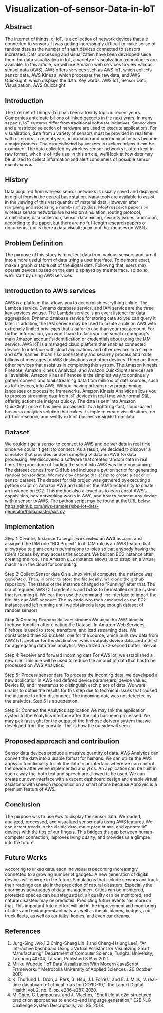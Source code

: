 # Visualization-of-sensor-Data-in-IoT

## Abstract

The internet of things, or IoT, is a collection of network devices that are connected to sensors. It was getting increasingly difficult to make sense of random data as the number of smart devices connected to sensors increased. Data processing and visualization have been developed since then. For data visualization in IoT, a variety of visualization technologies are available. In this article, we will use Amazon web services to view various sensor data (AWS). AWS offers services such as AWS IoT, which collects sensor data, AWS Kinesis, which processes the raw data, and AWS Quicksight, which displays the data.
Key words: AWS IoT, Sensor Data, Visualization, AWS Quicksight

## Introduction 

The Internet of Things (IoT) has been a trendy topic in recent years. Companies anticipate billions of linked gadgets in the next years. In many aspects, IoT systems differ from traditional software initiatives. Sensor data and a restricted selection of hardware are used to execute applications. For visualization, data from a variety of sensors must be provided in real time with no errors.
In recent years, information and communication has become a major process. The data collected by sensors is useless unless it can be examined. The data collected by wireless sensor networks is often kept in raw format, which is of little use. In this article, we'll look at how data may be utilized to collect information and alert consumers of possible sensor maintenance.

## History 

Data acquired from wireless sensor networks is usually saved and displayed in digital form in the central base station. Many tools are available to assist in the viewing of this vast quantity of material data. However, after reviewing and assessing a number of studies. Most research papers on wireless sensor networks are based on simulation, routing protocol, architecture, data collection, sensor data mining, security issues, and so on, according to the paper, but there are no full-length research papers or documents, nor is there a data visualization tool that focuses on WSNs.

## Problem Definition 

The purpose of this study is to collect data from various sensors and turn it into a more useful form of data using a user interface. To be more exact, make a graph or table out of the digital data. Following that, users may operate devices based on the data displayed by the interface. To do so, we'll start by using AWS services.

## Introduction to AWS services 

AWS is a platform that allows you to accomplish everything online. The Lambda service, Dynamo database service, and IAM service are the three key services we use. The Lambda service is an event listener for data aggregation. Dynamo database service for storing data so you can query it later. In addition, the IAM service may be used to create a role on AWS with extremely limited privileges that is safer to use than your root account. For further information, you won't have to flash your personal or company's main Amazon account's identification or credentials about using the IAM service.
AWS IoT is a managed cloud platform that enables connected devices to interface with cloud applications and other devices in a simple and safe manner. It can also consistently and securely process and route billions of messages to AWS destinations and other devices. There are three other services that assist us in completing this system. The Amazon Kinesis Firehose, Amazon Kinesis Analytics, and Amazon QuickSight services are all available.
Amazon Kinesis Firehose is the simplest way to continually gather, convert, and load streaming data from millions of data sources, such as IoT devices, into AWS. Without having to learn new programming languages or processing frameworks, Amazon Kinesis Analytics allows you to process streaming data from IoT devices in real time with normal SQL, offering actionable insights quickly. The data is sent into Amazon QuickSight once it has been processed. It's a lightning-fast, cloud-based business analytics solution that makes it simple to create visualizations, do ad-hoc research, and swiftly extract business insights from data.


## Dataset

We couldn't get a sensor to connect to AWS and deliver data in real time since we couldn't get it to connect. As a result, we decided to discover a simulator that provides random sampling of data on AWS for data processing. We discovered a software that created random data in real time. The procedure of loading the script into AWS was time-consuming. The dataset comes from GitHub and includes a python script for generating random sensor data. We may also change the script to create a specific sensor dataset. The dataset for this project was gathered by executing a python script on Amazon AWS and utilizing the IAM functionality to create an instance on EC2. This method also allowed us to learn about AWS's capabilities, how networking works in AWS, and how to connect any device with a sensor to AWS.
The python script may be found at the URL below. 
https://github.com/aws-samples/sbs-iot-data-generator/blob/master/sbs.py

## Implementation

Step 1: Creating Instance
 	To begin, we created an AWS account and assigned the IAM role "HCI Project" to it. IAM role is an AWS feature that allows you to grant certain permissions to roles so that anybody having the role's access key may access the account. We built an EC2 instance after creating the role. The Amazon EC2 instance allows us to establish a virtual machine in the cloud for computing.
 
Step 2:  Collect Sensor data 
  On a Linux virtual computer, the instance was generated. Then, in order to store the file locally, we clone the github repository. The status of the instance changed to "Running" after that. The script requires AWS CLI credentials and boto3 to be installed on the system that is running it. We can then use the command line interface to import the file into our AWS account. The.py code was then executed on the EC2 instance and left running until we obtained a large enough dataset of random sensors. 
  
Step 3: Creating Firehose delivery streams
  We used the AWS kinesis firehose function after creating the Dataset. In Amazon Web Services, Firehose is used to store, transform, and load streaming data. We constructed three S3 buckets: one for the source, which pulls raw data from AWS IoT, another for the destination, which outputs device data, and a third for aggregating data from analytics. We utilized a 70-second buffer interval.
 
Step 4:   Receive and forward incoming data
  For AWS Iot, we established a new rule. This rule will be used to reduce the amount of data that has to be processed on AWS Analytics.
 
Step 5 : Process sensor data
  To process the incoming data, we developed a new application in AWS and defined device parameters, device values, Device ID, and timestamps to distinguish each piece of data. We were unable to obtain the results for this step due to technical issues that caused the instance to often disconnect. The incoming data was not detected by the analytics. Step 6 is a suggestion.

Step 6 : Connect the Analytics application 
  We may link the application system to the Analytics interface after the data has been processed. We may pick fast sight for the output of the firehose delivery system that we developed from the console. This is how the outside will seem. 

## Proposed approach and contribution

Sensor data devices produce a massive quantity of data. AWS Analytics can convert the data into a usable format for humans. We can utilize the AWS appsync functionality to link the data to an interface where we can control the device after we've implemented analytics. An application can be built in such a way that both text and speech are allowed to be used. We can create our own interface with a decent dashboard design and enable virtual assistants with speech recognition on a smart phone because AppSync is a premium feature of AWS.

## Conclusion

The purpose was to use Aws to display the sensor data. We loaded, analyzed, processed, and visualized sensor data using AWS features. We can detect trends in the visible data, make predictions, and operate IoT devices with the tips of our fingers. This bridges the gap between human-computer connection, improves living quality, and provides us a glimpse into the future.


## Future Works 
  
According to linked data, each individual is becoming increasingly connected to a growing number of gadgets. A new generation of digital devices will emerge in the future. Simulations that include sensors and track their readings can aid in the prediction of natural disasters. Especially the enormous advantages of data management. Cities can be monitored, protected species can be safeguarded, air quality can be monitored, and natural disasters may be predicted. Predicting future events has more on that. This important future effort will aid in the improvement and monitoring of cities and endangered animals, as well as the air, planes, bridges, and truck fleets, as well as our talks, bodies, and even our dreams.

## References
1.	Jung-Sing Jwo,1,2 Ching-Sheng Lin ,1 and Cheng-Hsiung Lee1, “An Interactive Dashboard Using a Virtual Assistant for Visualizing Smart Manufacturing”  Department of Computer Science, Tunghai University, Taichung 40704, Taiwan, Published 3 May 2021.    
2.	Mitiku Wubetie   “IoT Data Visualization With Modern JavaScript Frameworks “ Metropolia University of Applied Sciences , 20 October 2017.  
3.	K. Thorlund, L. Dron, J. Park, G. Hsu, J. I. Forrest, and E. J. Mills, "A real-time dashboard of clinical trials for COVID-19," The Lancet Digital Health, vol. 2, no. 6, pp. e286-e287, 2020.
4.	M. Chen, G. Lampouras, and A. Vlachos, "Sheffield at e2e: structured prediction approaches to end-to-end language generation," E2E NLG Challenge System Descriptions, vol. 85, 2018. 
